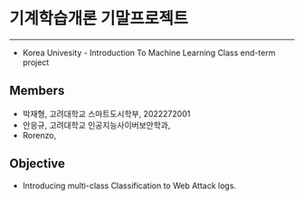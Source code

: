 # 기계학습개론 기말프로젝트
-----------------
- Korea Univesity - Introduction To Machine Learning Class end-term project
  
## Members
- 박재형, 고려대학교 스마트도시학부, 2022272001
- 안응규, 고려대학교 인공지능사이버보안학과, 
- Rorenzo, 

## Objective
- Introducing multi-class Classification to Web Attack logs.
